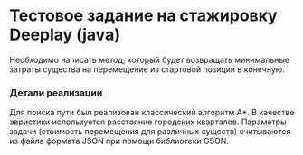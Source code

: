 # Тестовое задание на стажировку Deeplay (java)
Необходимо написать метод, который будет возвращать минимальные затраты существа на перемещение из стартовой позиции в конечную.
### Детали реализации
Для поиска пути был реализован классический алгоритм A*. В качестве эвристики используется расстояние городских кварталов. Параметры задачи (стоимость перемещения для различных существ) считываются из файла формата JSON при помощи библиотеки GSON.
